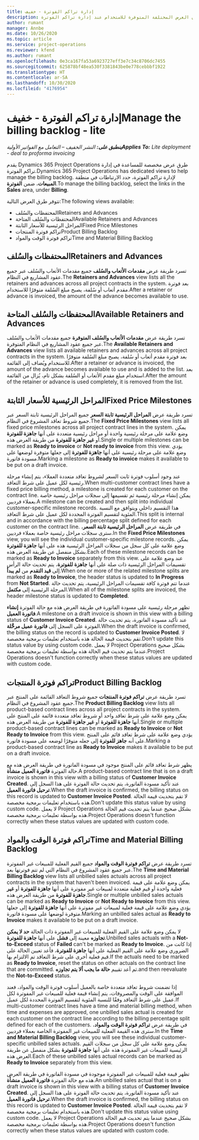 ```yaml
---
title: إدارة تراكم الفوترة - خفيف
description: يقدم هذا الموضوع معلومات حول طرق العرض المختلفة المتوفرة للاستخدام عند إدارة تراكم الفوترة.
author: rumant
manager: Annbe
ms.date: 10/26/2020
ms.topic: article
ms.service: project-operations
ms.reviewer: kfend
ms.author: rumant
ms.openlocfilehash: 0e3ca167fa53a6923727eff3e7c34c8706dc7455
ms.sourcegitcommit: 625878bf48ea530f3381843be0e778cebbbf1922
ms.translationtype: HT
ms.contentlocale: ar-SA
ms.lasthandoff: 10/30/2020
ms.locfileid: "4176954"
---
```

# <a name="manage-the-billing-backlog---lite"></a><span data-ttu-id="71876-103">إدارة تراكم الفوترة - خفيف</span><span class="sxs-lookup"><span data-stu-id="71876-103">Manage the billing backlog - lite</span></span>

<span data-ttu-id="71876-104">_**ينطبق على:** النشر الخفيف – التعامل مع الفواتير الأولية_</span><span class="sxs-lookup"><span data-stu-id="71876-104">_**Applies To:** Lite deployment - deal to proforma invoicing_</span></span>

<span data-ttu-id="71876-105">يقدم Dynamics 365 Project Operations طرق عرض مخصصة للمساعدة في إدارة تراكم الفوترة.</span><span class="sxs-lookup"><span data-stu-id="71876-105">Dynamics 365 Project Operations has dedicated views to help manage the billing backlog.</span></span> <span data-ttu-id="71876-106">لإدارة تراكم الفوترة، حدد الارتباطات في منطقة **المبيعات**، ضمن **الفوترة**.</span><span class="sxs-lookup"><span data-stu-id="71876-106">To manage the billing backlog, select the links in the **Sales** area, under **Billing**.</span></span> 

<span data-ttu-id="71876-107">تتوفر طرق العرض التالية:</span><span class="sxs-lookup"><span data-stu-id="71876-107">The following views available:</span></span>

- <span data-ttu-id="71876-108">المحتفظات والسُلف</span><span class="sxs-lookup"><span data-stu-id="71876-108">Retainers and Advances</span></span>
- <span data-ttu-id="71876-109">المحتفظات والسُلف المتاحة</span><span class="sxs-lookup"><span data-stu-id="71876-109">Available Retainers and Advances</span></span>
- <span data-ttu-id="71876-110">المراحل الرئيسية للأسعار الثابتة</span><span class="sxs-lookup"><span data-stu-id="71876-110">Fixed Price Milestones</span></span>
- <span data-ttu-id="71876-111">تراكم فوترة المنتجات</span><span class="sxs-lookup"><span data-stu-id="71876-111">Product Billing Backlog</span></span>
- <span data-ttu-id="71876-112">تراكم فوترة الوقت والمواد</span><span class="sxs-lookup"><span data-stu-id="71876-112">Time and Material Billing Backlog</span></span>

## <a name="retainers-and-advances"></a><span data-ttu-id="71876-113">المحتفظات والسُلف</span><span class="sxs-lookup"><span data-stu-id="71876-113">Retainers and Advances</span></span>

<span data-ttu-id="71876-114">تسرد طريقة عرض **مقدمات الأتعاب والسُلف** جميع مقدمات الأتعاب والسُلف عبر جميع عقود المشاريع في النظام.</span><span class="sxs-lookup"><span data-stu-id="71876-114">The **Retainers and Advances** view lists all the retainers and advances across all project contracts in the system.</span></span> <span data-ttu-id="71876-115">بعد فوترة مقدم أتعاب أو سُلفة، يصبح مبلغ السُلفة متوفرًا للاستخدام.</span><span class="sxs-lookup"><span data-stu-id="71876-115">After a retainer or advance is invoiced, the amount of the advance becomes available to use.</span></span>

## <a name="available-retainers-and-advances"></a><span data-ttu-id="71876-116">المحتفظات والسُلف المتاحة</span><span class="sxs-lookup"><span data-stu-id="71876-116">Available Retainers and Advances</span></span>

<span data-ttu-id="71876-117">تسرد طريقة عرض **مقدمات الأتعاب والسُلف المتوفرة** جميع مقدمات الأتعاب والسُلف المتوفرة‏‎ عبر جميع عقود المشاريع في النظام.</span><span class="sxs-lookup"><span data-stu-id="71876-117">The **Available Retainers and Advances** view lists all available retainers and advances across all project contracts in the system.</span></span> <span data-ttu-id="71876-118">بعد فوترة مقدم أتعاب أو سُلفة، يصبح مبلغ السُلفة متوفرًا للاستخدام ويُضاف إلى القائمة.</span><span class="sxs-lookup"><span data-stu-id="71876-118">After a retainer or advance is invoiced, the amount of the advance becomes available to use and is added to the list.</span></span> <span data-ttu-id="71876-119">بعد استخدام مبلغ مقدم الأتعاب أو السُلفة بشكل تام، يُزال من القائمة.</span><span class="sxs-lookup"><span data-stu-id="71876-119">After the amount of the retainer or advance is used completely, it is removed from the list.</span></span>

## <a name="fixed-price-milestones"></a><span data-ttu-id="71876-120">المراحل الرئيسية للأسعار الثابتة</span><span class="sxs-lookup"><span data-stu-id="71876-120">Fixed Price Milestones</span></span>

<span data-ttu-id="71876-121">تسرد طريقة عرض **المراحل الرئيسية ثابتة السعر** جميع المراحل الرئيسية ثابتة السعر عبر جميع شروط تعاقد المشروع في النظام.</span><span class="sxs-lookup"><span data-stu-id="71876-121">The **Fixed Price Milestones** view lists all fixed price milestones across all project contract lines in the system.</span></span> <span data-ttu-id="71876-122">يمكن وضع علامة على مرحلة رئيسية واحدة أو مراحل رئيسية متعددة على أنها **جاهزة للفوترة** أو **غير جاهزة للفوترة** من طريقة العرض هذه.</span><span class="sxs-lookup"><span data-stu-id="71876-122">Single or multiple milestones can be marked as **Ready to invoice** or **Not ready to invoice** from this view.</span></span> <span data-ttu-id="71876-123">يؤدي وضع علامة على مرحلة رئيسية على أنها **جاهزة للفوترة** إلى جعلها متوفرة لوضعها على مسودة فاتورة.</span><span class="sxs-lookup"><span data-stu-id="71876-123">Marking a milestone as **Ready to invoice** makes it available to be put on a draft invoice.</span></span>

<span data-ttu-id="71876-124">عند وجود أسلوب فوترة ثابت السعر لشروط تعاقد متعددة العملاء، يتم إنشاء مرحلة رئيسية لكل عميل على شرط التعاقد.</span><span class="sxs-lookup"><span data-stu-id="71876-124">When multi-customer contract lines have a fixed price billing method, a milestone is created for each customer on the contract line.</span></span> <span data-ttu-id="71876-125">يمكن إنشاء مرحلة رئيسية ثم تقسيمها إلى سجلات مراحل رئيسية خاصة بعملاء فرديين.</span><span class="sxs-lookup"><span data-stu-id="71876-125">A milestone can be created and then split into individual customer-specific milestone records.</span></span> <span data-ttu-id="71876-126">هذا التقسيم داخلي ويتوافق مع النسبة المئوية لتقسيم الفوترة‬ المحددة لكل عميل على شرط التعاقد.</span><span class="sxs-lookup"><span data-stu-id="71876-126">This split is internal and in accordance with the billing percentage split defined for each customer on the contract line.</span></span> <span data-ttu-id="71876-127">في طريقة عرض **المراحل الرئيسية ثابتة السعر**، سترى سجلات مراحل رئيسية خاصة بعملاء فرديين.</span><span class="sxs-lookup"><span data-stu-id="71876-127">In the **Fixed Price Milestones** view, you will see the individual customer-specific milestone records.</span></span> <span data-ttu-id="71876-128">يمكن وضع علامة على كل سجل من سجلات المراحل الرئيسية هذه على أنها **جاهزة للفوترة** بشكل منفصل عن طريقة العرض هذه.</span><span class="sxs-lookup"><span data-stu-id="71876-128">Each of these milestone records can be marked as **Ready to Invoice** separately from this view.</span></span> <span data-ttu-id="71876-129">عند وضع علامة على تقسيمات المراحل الرئيسية ذات صلة على أنها **جاهزة للفوترة**، يتم تحديث حالة الرأس إلى **قيد التقدم** من **‏‫‏‏لم يبدأ‬**.</span><span class="sxs-lookup"><span data-stu-id="71876-129">When one or more of the related milestone splits are marked as **Ready to Invoice**, the header status is updated to **In Progress** from **Not Started**.</span></span> <span data-ttu-id="71876-130">عندما تتم فوترة كافة تقسيمات المراحل الرئيسية، يتم تحديث حالة المرحلة الرئيسية إلى **مكتمل**.</span><span class="sxs-lookup"><span data-stu-id="71876-130">When all of the milestone splits are invoiced, the header milestone status is updated to **Completed**.</span></span>

<span data-ttu-id="71876-131">تظهر مرحلة رئيسية على مسودة الفاتورة في طريقة العرض هذه مع حالة الفوترة **إنشاء فاتورة العميل**.</span><span class="sxs-lookup"><span data-stu-id="71876-131">A milestone on a draft invoice is shown in this view with a billing status of **Customer Invoice Created**.</span></span> <span data-ttu-id="71876-132">عند تأكيد مسودة الفاتورة، يتم تحديث حالة الفوترة على السجل إلى **فاتورة عميل مرحَّلة‬**.</span><span class="sxs-lookup"><span data-stu-id="71876-132">When the draft invoice is confirmed, the billing status on the record is updated to **Customer Invoice Posted**.</span></span> <span data-ttu-id="71876-133">لا تقم بتحديث قيمة الحالة هذه باستخدام تعليمات برمجية مخصصة.</span><span class="sxs-lookup"><span data-stu-id="71876-133">Don't update this status value by using custom code.</span></span> <span data-ttu-id="71876-134">لا يعمل Project Operations بشكل صحيح عندما يتم تحديث قيم الحالة هذه بواسطة تعليمات برمجية مخصصة.</span><span class="sxs-lookup"><span data-stu-id="71876-134">Project Operations doesn't function correctly when these status values are updated with custom code.</span></span>

## <a name="product-billing-backlog"></a><span data-ttu-id="71876-135">تراكم فوترة المنتجات</span><span class="sxs-lookup"><span data-stu-id="71876-135">Product Billing Backlog</span></span>

<span data-ttu-id="71876-136">تسرد طريقة عرض **تراكم فوترة المنتجات** جميع شروط التعاقد القائمة على المنتج عبر جميع عقود المشروع في النظام.</span><span class="sxs-lookup"><span data-stu-id="71876-136">The **Product Billing Backlog** view lists all product-based contract lines across all project contracts in the system.</span></span> <span data-ttu-id="71876-137">يمكن وضع علامة على شرط تعاقد واحد أو شروط تعاقد متعددة قائمة على المنتج على أنها **جاهزة للفوترة** أو **غير جاهزة للفوترة** من طريقة العرض هذه.</span><span class="sxs-lookup"><span data-stu-id="71876-137">Single or multiple product-based contract lines can be marked as **Ready to Invoice** or **Not Ready to Invoice** from this view.</span></span> <span data-ttu-id="71876-138">يؤدي وضع علامة على شرط تعاقد قائم على المنتج على أنه **جاهز للفوترة** إلى جعله متوفرًا لوضعه على مسودة فاتورة.</span><span class="sxs-lookup"><span data-stu-id="71876-138">Marking a product-based contract line as **Ready to Invoice** makes it available to be put on a draft invoice.</span></span>

<span data-ttu-id="71876-139">يظهر شرط تعاقد قائم على المنتج موجود في مسودة الفاتورة في طريقة العرض هذه مع حالة الفوترة **فاتورة العميل منشأة‬**.</span><span class="sxs-lookup"><span data-stu-id="71876-139">A product-based contract line that is on a draft invoice is shown in this view with a billing status of **Customer Invoice Created**.</span></span> <span data-ttu-id="71876-140">عند تأكيد مسودة الفاتورة، يتم تحديث حالة الفوترة على هذا السجل إلى **ترحيل فاتورة العميل**.</span><span class="sxs-lookup"><span data-stu-id="71876-140">When the draft invoice is confirmed, the billing status on this record is updated to **Customer Invoice Posted**.</span></span> <span data-ttu-id="71876-141">لا تقم بتحديث قيمة الحالة هذه باستخدام تعليمات برمجية مخصصة.</span><span class="sxs-lookup"><span data-stu-id="71876-141">Don't update this status value by using custom code.</span></span> <span data-ttu-id="71876-142">لا يعمل Project Operations بشكل صحيح عندما يتم تحديث قيم الحالة هذه بواسطة تعليمات برمجية مخصصة.</span><span class="sxs-lookup"><span data-stu-id="71876-142">Project Operations doesn't function correctly when these status values are updated with custom code.</span></span>

## <a name="time-and-material-billing-backlog"></a><span data-ttu-id="71876-143">تراكم فوترة الوقت والمواد</span><span class="sxs-lookup"><span data-stu-id="71876-143">Time and Material Billing Backlog</span></span>

<span data-ttu-id="71876-144">تسرد طريقة عرض **تراكم فوترة الوقت والمواد‬** جميع القيم الفعلية للمبيعات غير المفوترة عبر جميع عقود المشروع في النظام التي لم تتم فوترتها بعد.</span><span class="sxs-lookup"><span data-stu-id="71876-144">The **Time and Material Billing Backlog** view lists all unbilled sales actuals across all project contracts in the system that haven't been invoiced.</span></span> <span data-ttu-id="71876-145">يمكن وضع علامة على قيمة فعلية واحدة أو قيم فعلية متعددة لمبيعات غير مفوترة على أنها **جاهزة للفوترة** أو **غير جاهزة للفوترة** من طريقة العرض هذه.</span><span class="sxs-lookup"><span data-stu-id="71876-145">Single or multiple unbilled sales actuals can be marked as **Ready to Invoice** or **Not Ready to Invoice** from this view.</span></span> <span data-ttu-id="71876-146">يؤدي وضع علامة على قيمة فعلية لمبيعات غير مفوترة على أنها **جاهزة للفوترة** إلى جعلها متوفرة لوضعها على مسودة فاتورة.</span><span class="sxs-lookup"><span data-stu-id="71876-146">Marking an unbilled sales actual as **Ready to Invoice** makes it available to be put on a draft invoice.</span></span>

<span data-ttu-id="71876-147">لا يمكن وضع علامة على القيم الفعلية للمبيعات غير المفوترة ذات الحالة **حد لا يمكن تجاوزه** معينة إلى **فشل** على أنها **جاهزة للفوترة**.</span><span class="sxs-lookup"><span data-stu-id="71876-147">Unbilled sales actuals with a **Not-to-Exceed** status of **Failed** can't be marked as **Ready to Invoice**.</span></span> <span data-ttu-id="71876-148">إذا كانت من الضروري وضع علامة على القيم الفعلية على أنها **جاهزة للفوترة**، فأعد تعيين الحالة على قيم فعلية أخرى على شرط التعاقد تم الالتزام بها.</span><span class="sxs-lookup"><span data-stu-id="71876-148">If the actuals need to be marked as **Ready to Invoice**, reset the status on other actuals on the contract line that are committed.</span></span> <span data-ttu-id="71876-149">ثم أعد تقييم **حالة ما يجب ألا يتم تجاوزه**‬.</span><span class="sxs-lookup"><span data-stu-id="71876-149">and then reevaluate the **Not-to-Exceed** status.</span></span>

<span data-ttu-id="71876-150">إذا تضمنت شروط تعاقد متعددة خاصة بالعميل أسلوب فوترة الوقت والمواد، فعند الموافقة على الوقت والمصروفات، يتم إنشاء قيمة فعلية للمبيعات غير المفوترة لكل عميل على شرط التعاقد وفقًا للنسبة المئوية لتقسيم الفوترة‬ المحددة لكل عميل.</span><span class="sxs-lookup"><span data-stu-id="71876-150">If multi-customer contract lines have a time and material billing method, when time and expenses are approved, one unbilled sales actual is created for each customer on the contract line according to the billing percentage split defined for each of the customers.</span></span> <span data-ttu-id="71876-151">في طريقة عرض **تراكم فوترة الوقت والمواد‬**، سترى هذه القيمة الفعلية للمبيعات غير المفوترة الخاصة بعملاء فرديين.</span><span class="sxs-lookup"><span data-stu-id="71876-151">In the **Time and Material Billing Backlog** view, you will see these individual customer-specific unbilled sales actuals.</span></span> <span data-ttu-id="71876-152">يمكن وضع علامة على كل سجل من سجلات القيم الرئيسية للمبيعات غير المفوترة هذه على أنها **جاهزة للفوترة** بشكل منفصل عن طريقة العرض هذه.</span><span class="sxs-lookup"><span data-stu-id="71876-152">Each of these unbilled sales actual records can be marked as **Ready to Invoice** separately from this view.</span></span>

<span data-ttu-id="71876-153">تظهر قيمة فعلية للمبيعات غير المفوترة موجودة في مسودة الفاتورة في طريقة العرض هذه مع حالة الفوترة **فاتورة العميل منشأة‬**.</span><span class="sxs-lookup"><span data-stu-id="71876-153">An unbilled sales actual that is on a draft invoice is shown in this view with a billing status of **Customer Invoice Created**.</span></span> <span data-ttu-id="71876-154">عند تأكيد مسودة الفاتورة، يتم تحديث حالة الفوترة على هذا السجل إلى **ترحيل فاتورة العميل**.</span><span class="sxs-lookup"><span data-stu-id="71876-154">When the draft invoice is confirmed, the billing status on this record is updated to **Customer Invoice Posted**.</span></span> <span data-ttu-id="71876-155">لا تقم بتحديث قيمة الحالة هذه باستخدام تعليمات برمجية مخصصة.</span><span class="sxs-lookup"><span data-stu-id="71876-155">Don't update this status value using custom code.</span></span> <span data-ttu-id="71876-156">لا يعمل Project Operations بشكل صحيح عندما يتم تحديث قيم الحالة هذه بواسطة تعليمات برمجية مخصصة.</span><span class="sxs-lookup"><span data-stu-id="71876-156">Project Operations doesn't function correctly when these status values are updated with custom code.</span></span>
